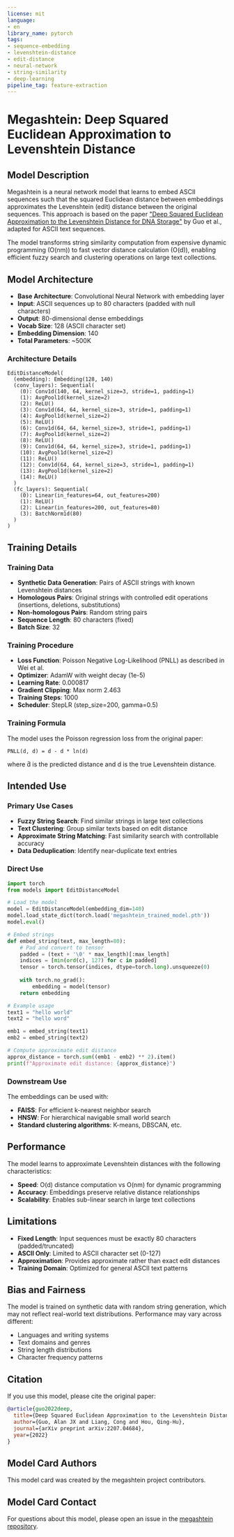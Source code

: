 ```yaml
---
license: mit
language:
- en
library_name: pytorch
tags:
- sequence-embedding
- levenshtein-distance
- edit-distance
- neural-network
- string-similarity
- deep-learning
pipeline_tag: feature-extraction
---
```


# Megashtein: Deep Squared Euclidean Approximation to Levenshtein Distance

## Model Description

Megashtein is a neural network model that learns to embed ASCII sequences such that the squared Euclidean distance between embeddings approximates the Levenshtein (edit) distance between the original sequences. This approach is based on the paper ["Deep Squared Euclidean Approximation to the Levenshtein Distance for DNA Storage"](https://arxiv.org/abs/2207.04684) by Guo et al., adapted for ASCII text sequences.

The model transforms string similarity computation from expensive dynamic programming (O(nm)) to fast vector distance calculation (O(d)), enabling efficient fuzzy search and clustering operations on large text collections.

## Model Architecture

- **Base Architecture**: Convolutional Neural Network with embedding layer
- **Input**: ASCII sequences up to 80 characters (padded with null characters)
- **Output**: 80-dimensional dense embeddings
- **Vocab Size**: 128 (ASCII character set)
- **Embedding Dimension**: 140
- **Total Parameters**: ~500K

### Architecture Details

```
EditDistanceModel(
  (embedding): Embedding(128, 140)
  (conv_layers): Sequential(
    (0): Conv1d(140, 64, kernel_size=3, stride=1, padding=1)
    (1): AvgPool1d(kernel_size=2)
    (2): ReLU()
    (3): Conv1d(64, 64, kernel_size=3, stride=1, padding=1)
    (4): AvgPool1d(kernel_size=2)
    (5): ReLU()
    (6): Conv1d(64, 64, kernel_size=3, stride=1, padding=1)
    (7): AvgPool1d(kernel_size=2)
    (8): ReLU()
    (9): Conv1d(64, 64, kernel_size=3, stride=1, padding=1)
    (10): AvgPool1d(kernel_size=2)
    (11): ReLU()
    (12): Conv1d(64, 64, kernel_size=3, stride=1, padding=1)
    (13): AvgPool1d(kernel_size=2)
    (14): ReLU()
  )
  (fc_layers): Sequential(
    (0): Linear(in_features=64, out_features=200)
    (1): ReLU()
    (2): Linear(in_features=200, out_features=80)
    (3): BatchNorm1d(80)
  )
)
```

## Training Details

### Training Data
- **Synthetic Data Generation**: Pairs of ASCII strings with known Levenshtein distances
- **Homologous Pairs**: Original strings with controlled edit operations (insertions, deletions, substitutions)
- **Non-homologous Pairs**: Random string pairs
- **Sequence Length**: 80 characters (fixed)
- **Batch Size**: 32

### Training Procedure
- **Loss Function**: Poisson Negative Log-Likelihood (PNLL) as described in Wei et al.
- **Optimizer**: AdamW with weight decay (1e-5)
- **Learning Rate**: 0.000817
- **Gradient Clipping**: Max norm 2.463
- **Training Steps**: 1000
- **Scheduler**: StepLR (step_size=200, gamma=0.5)

### Training Formula
The model uses the Poisson regression loss from the original paper:
```
PNLL(d̂, d) = d̂ - d * ln(d̂)
```
where d̂ is the predicted distance and d is the true Levenshtein distance.

## Intended Use

### Primary Use Cases
- **Fuzzy String Search**: Find similar strings in large text collections
- **Text Clustering**: Group similar texts based on edit distance
- **Approximate String Matching**: Fast similarity search with controllable accuracy
- **Data Deduplication**: Identify near-duplicate text entries

### Direct Use
```python
import torch
from models import EditDistanceModel

# Load the model
model = EditDistanceModel(embedding_dim=140)
model.load_state_dict(torch.load('megashtein_trained_model.pth'))
model.eval()

# Embed strings
def embed_string(text, max_length=80):
    # Pad and convert to tensor
    padded = (text + '\0' * max_length)[:max_length]
    indices = [min(ord(c), 127) for c in padded]
    tensor = torch.tensor(indices, dtype=torch.long).unsqueeze(0)
    
    with torch.no_grad():
        embedding = model(tensor)
    return embedding

# Example usage
text1 = "hello world"
text2 = "hello word"

emb1 = embed_string(text1)
emb2 = embed_string(text2)

# Compute approximate edit distance
approx_distance = torch.sum((emb1 - emb2) ** 2).item()
print(f"Approximate edit distance: {approx_distance}")
```

### Downstream Use
The embeddings can be used with:
- **FAISS**: For efficient k-nearest neighbor search
- **HNSW**: For hierarchical navigable small world search
- **Standard clustering algorithms**: K-means, DBSCAN, etc.

## Performance

The model learns to approximate Levenshtein distances with the following characteristics:
- **Speed**: O(d) distance computation vs O(nm) for dynamic programming
- **Accuracy**: Embeddings preserve relative distance relationships
- **Scalability**: Enables sub-linear search in large text collections

## Limitations

- **Fixed Length**: Input sequences must be exactly 80 characters (padded/truncated)
- **ASCII Only**: Limited to ASCII character set (0-127)
- **Approximation**: Provides approximate rather than exact edit distances
- **Training Domain**: Optimized for general ASCII text patterns

## Bias and Fairness

The model is trained on synthetic data with random string generation, which may not reflect real-world text distributions. Performance may vary across different:
- Languages and writing systems
- Text domains and genres
- String length distributions
- Character frequency patterns

## Citation

If you use this model, please cite the original paper:

```bibtex
@article{guo2022deep,
  title={Deep Squared Euclidean Approximation to the Levenshtein Distance for DNA Storage},
  author={Guo, Alan JX and Liang, Cong and Hou, Qing-Hu},
  journal={arXiv preprint arXiv:2207.04684},
  year={2022}
}
```

## Model Card Authors

This model card was created by the megashtein project contributors.

## Model Card Contact

For questions about this model, please open an issue in the [megashtein repository](https://github.com/username/megashtein).